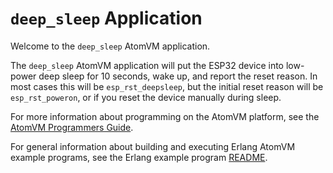 # `deep_sleep` Application

Welcome to the `deep_sleep` AtomVM application.

The `deep_sleep` AtomVM application will put the ESP32 device into low-power deep sleep for 10 seconds, wake up, and report the reset reason.  In most cases this will be `esp_rst_deepsleep`, but the initial reset reason will be `esp_rst_poweron`, or if you reset the device manually during sleep.

For more information about programming on the AtomVM platform, see the [AtomVM Programmers Guide](https://doc.atomvm.net/programmers-guide.html).

For general information about building and executing Erlang AtomVM example programs, see the Erlang example program [README](../README.md).
